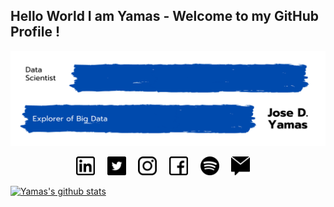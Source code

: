 ## Hello World I am Yamas - Welcome to my GitHub Profile !

<!-- Title Image -->
<p align="right"> <img src="https://github.com/yamasjose11/yamasjose11/blob/main/images/DS%20github%20Yamas.png"></p>

<!-- Socials Icons -->
<p align='center'>
<a href="https://www.linkedin.com/in/jose-yamas/"><img height="30" src="https://github.com/yamasjose11/yamasjose11/blob/main/images/linkedin.png"></a>&nbsp;&nbsp;&nbsp;&nbsp;
<a href="https://www.twitter.com/in/jose-yamas/"><img height="30" src="https://github.com/yamasjose11/yamasjose11/blob/main/images/twitter.png"></a>&nbsp;&nbsp;&nbsp;&nbsp;
<a href="https://www.instagram.com/in/jose-yamas/"><img height="30" src="https://github.com/yamasjose11/yamasjose11/blob/main/images/instagram-logo.png"></a>&nbsp;&nbsp;&nbsp;&nbsp;
<a href="https://www.facebook.com/in/jose-yamas/"><img height="30" src="https://github.com/yamasjose11/yamasjose11/blob/main/images/facebook.png"></a>&nbsp;&nbsp;&nbsp;&nbsp;
<a href="https://www.spotify.com/in/jose-yamas/"><img height="30" src="https://github.com/yamasjose11/yamasjose11/blob/main/images/spotify.png"></a>&nbsp;&nbsp;&nbsp;&nbsp;
<a href="mailto:yamasjose11@gmail.com"><img height="30" src="https://github.com/yamasjose11/yamasjose11/blob/main/images/private-message.png"></a>&nbsp;&nbsp;&nbsp;&nbsp;

</p>

  
  
  
<!-- Established Projects -->

<!-- Working Projects -->


<!-- Tech Stack Tools -->


<!-- Github Stats... idk  -->
<p float="center">
  
  [![Yamas's github stats](https://github-readme-stats.vercel.app/api?username=yamasjose11)]()
  
</p>
